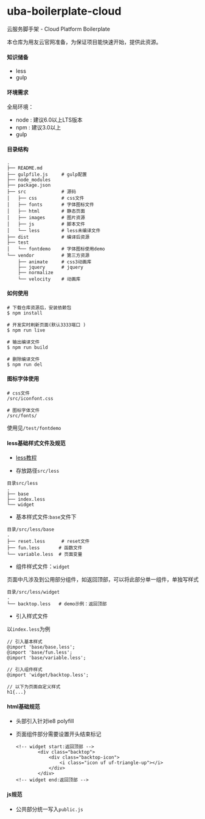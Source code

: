 # uba-boilerplate-cloud
云服务脚手架 - Cloud Platform Boilerplate

本仓库为用友云官网准备，为保证项目能快速开始，提供此资源。



#### 知识储备

* less
* gulp




#### 环境需求

全局环境：

* node : 建议6.0以上LTS版本
* npm : 建议3.0以上
* gulp




#### 目录结构

```
.
├── README.md
├── gulpfile.js     # gulp配置
├── node_modules
├── package.json    
├── src             # 源码
│   ├── css         # css文件
│   ├── fonts       # 字体图标文件
│   ├── html        # 静态页面
│   ├── images      # 图片资源
│   ├── js          # 脚本文件
│   └── less        # less未编译文件
├── dist            # 编译后资源
├── test
│   └── fontdemo    # 字体图标使用demo
└── vendor          # 第三方资源
    ├── animate     # css3动画库
    ├── jquery      # jquery
    ├── normalize   
    └── velocity    # 动画库
```



#### 如何使用

```
# 下载仓库资源后，安装依赖包
$ npm install

# 开发实时刷新页面(默认3333端口 )
$ npm run live

# 输出编译文件
$ npm run build

# 删除编译文件
$ npm run del
```



#### 图标字体使用

```
# css文件
/src/iconfont.css

# 图标字体文件
/src/fonts/
```

使用见`/test/fontdemo`



#### less基础样式文件及规范

* [less教程](http://less.bootcss.com/)


* 存放路径`src/less`

```
目录src/less
.
├── base
├── index.less
└── widget
```

* 基本样式文件:`base`文件下

```
目录/src/less/base
.
├── reset.less      # reset文件
├── fun.less       # 函数文件
└── variable.less  # 页面变量
```

* 组件样式文件：`widget`

页面中凡涉及到公用部分组件，如返回顶部，可以将此部分单一组件，单独写样式

```
目录/src/less/widget
.
└── backtop.less   # demo示例：返回顶部
```

* 引入样式文件

以`index.less`为例

```
// 引入基本样式
@import 'base/base.less';
@import 'base/fun.less';
@import 'base/variable.less';

// 引入组件样式
@import 'widget/backtop.less';

// 以下为页面自定义样式
h1{...}
```



#### html基础规范

* 头部引入针对ie8 polyfill

* 页面组件部分需要设置开头结束标记

  ```
  <!-- widget start:返回顶部 -->
          <div class="backtop">
              <div class="backtop-icon">
                  <i class="icon uf uf-triangle-up"></i>
              </div>
          </div>
  <!-- widget end:返回顶部 -->
  ```



#### js规范

* 公共部分统一写入`public.js`
